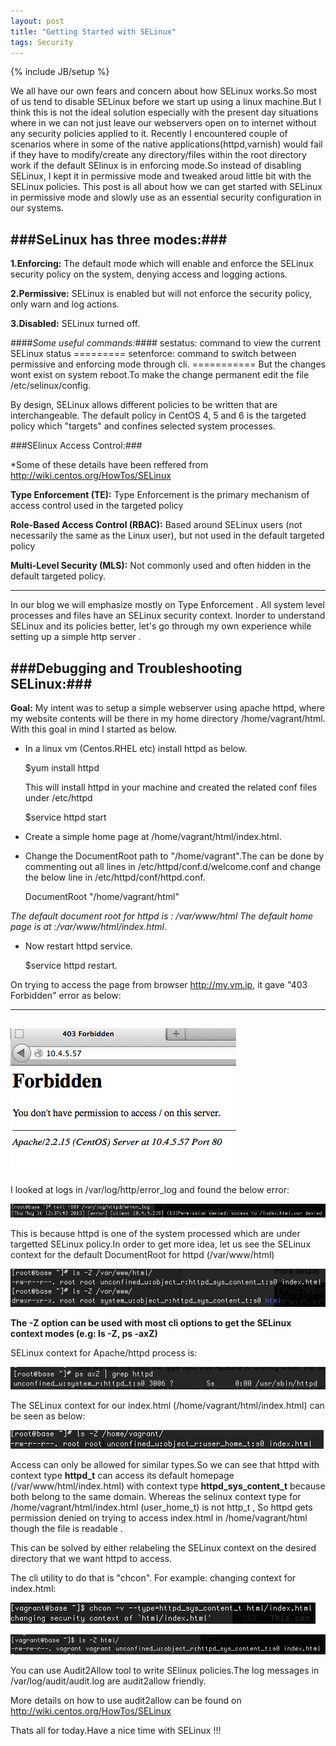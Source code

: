```yaml
---
layout: post
title: "Getting Started with SELinux"
tags: Security
---
```

{% include JB/setup %}

We all have our own fears and concern about how SELinux works.So most of us tend to disable SELinux before we start up using a linux machine.But I think this is not the ideal solution especially with the present day situations where in we can not just leave our webservers open on to internet without any security policies applied to it.
Recently I encountered couple of scenarios where in some of the native applications(httpd,varnish) would fail if they have to modify/create any directory/files within the root directory work if the default SElinux is in enforcing mode.So instead of disabling SELinux, I kept it in permissive mode and tweaked aroud little bit with the SELinux policies.
This post is all about how we can get started with SELinux in permissive mode and slowly use as an essential security configuration in our systems.

###SeLinux has three modes:###
------------------------------
**1.Enforcing:** The default mode which will enable and enforce the SELinux security policy on the system, denying access and logging actions.

**2.Permissive:** SELinux is enabled but will not enforce the security policy, only warn and log actions.

**3.Disabled:** SELinux turned off.

####*Some useful commands:*####
    sestatus: command to view the current SELinux status
    =========
    setenforce: command to switch between permissive and enforcing mode through cli.
    ===========
    But the changes wont exist on system reboot.To make the change permanent edit the file /etc/selinux/config.

By design, SELinux allows different policies to be written that are interchangeable. The default policy in CentOS 4, 5 and 6 is the targeted policy which "targets" and confines selected system processes.

###SElinux Access Control:###

*Some of these details have been reffered from <http://wiki.centos.org/HowTos/SELinux>

**Type Enforcement (TE):** Type Enforcement is the primary mechanism of access control used in the targeted policy

**Role-Based Access Control (RBAC):** Based around SELinux users (not necessarily the same as the Linux user), but not used in the default targeted policy

**Multi-Level Security (MLS):** Not commonly used and often hidden in the default targeted policy. 

------------------------------------------------------------------------------------------------------------------

In our blog we will emphasize mostly on Type Enforcement .
All system level processes and files have an SELinux security context.
Inorder to understand SELinux and its policies better, let's go through my own experience while setting up a simple http server .


###Debugging and Troubleshooting SELinux:###
-----------------------------------------------
**Goal:** My intent was to setup a simple webserver using apache httpd, where my website contents will be there in my home directory /home/vagrant/html. With this goal in mind I started as below.

* In a linux vm (Centos.RHEL etc) install httpd as below.

    $yum install httpd

    This will install httpd in your machine and created the related  conf files under /etc/httpd
    
    $service httpd start

* Create a simple home page at /home/vagrant/html/index.html.

+ Change the DocumentRoot path to "/home/vagrant".The can be done by commenting out all lines in
 /etc/httpd/conf.d/welcome.conf and change the below line in /etc/httpd/conf/httpd.conf.

    DocumentRoot "/home/vagrant/html" 

 *The default document root for httpd is : /var/www/html* 
 *The default home page is at :/var/www/html/index.html*. 

* Now restart httpd service.

    $service httpd restart.


On trying to access the page from browser http://my.vm.ip, it gave "403 Forbidden" error as below:

---------------------------------
![screenshot1](/images/scs-3.png)
---------------------------------

I looked at logs in  /var/log/http/error_log and found  the below error:

![screenshot2](/images/scs-2.png)

This is because httpd is one of the system processed which are under targetted SELinux policy.In order to get more idea, let us see the SELinux context for the default DocumentRoot for httpd (/var/www/html)

![screenshot3](/images/scs-1.png)

**The -Z option can be used with most cli options to get the SELinux context modes (e.g: ls -Z, ps -axZ)**

SELinux context for Apache/httpd process is:

![screenshot4](/images/scs-5.png)

The SELinux context for our index.html (/home/vagrant/html/index.html) can be seen as below:

![screenshot5](/images/scs-4.png)


Access can only be allowed for similar types.So we can see that httpd with context type **httpd_t** can access its default homepage (/var/www/html/index.html) with context type **httpd_sys_content_t** because both belong to the same domain.
Whereas  the selinux context type for /home/vagrant/html/index.html (user_home_t) is not http_t , So httpd gets permission denied on trying to access index.html in /home/vagrant/html though the file is readable .


This can be solved by either relabeling the SELinux context on the desired directory that we want httpd to access.

The cli utility to do that is "chcon". For example: changing context for index.html:

![screenshot6](/images/scs-6.png)

![screenshot7](/images/scs-7.png)

You can use Audit2Allow tool to write SElinux policies.The log messages in /var/log/audit/audit.log are audit2allow friendly.

More details on how to use audit2allow can be found on <http://wiki.centos.org/HowTos/SELinux>


Thats all for today.Have a nice time with SELinux !!!










